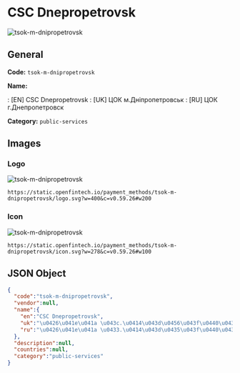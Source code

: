
# CSC Dnepropetrovsk 
![tsok-m-dnipropetrovsk](https://static.openfintech.io/payment_methods/tsok-m-dnipropetrovsk/logo.svg?w=400&c=v0.59.26#w200)  

## General 
**Code:** `tsok-m-dnipropetrovsk` 
 
**Name:** 
 
:	[EN] CSC Dnepropetrovsk 
:	[UK] ЦОК м.Дніпропетровськ 
:	[RU] ЦОК г.Днепропетровск 
 
**Category:** `public-services` 
 

## Images 

### Logo 
![tsok-m-dnipropetrovsk](https://static.openfintech.io/payment_methods/tsok-m-dnipropetrovsk/logo.svg?w=400&c=v0.59.26#w200)  

```
https://static.openfintech.io/payment_methods/tsok-m-dnipropetrovsk/logo.svg?w=400&c=v0.59.26#w200
```  

### Icon 
![tsok-m-dnipropetrovsk](https://static.openfintech.io/payment_methods/tsok-m-dnipropetrovsk/icon.svg?w=278&c=v0.59.26#w100)  

```
https://static.openfintech.io/payment_methods/tsok-m-dnipropetrovsk/icon.svg?w=278&c=v0.59.26#w100
```  

## JSON Object 

```json
{
  "code":"tsok-m-dnipropetrovsk",
  "vendor":null,
  "name":{
    "en":"CSC Dnepropetrovsk",
    "uk":"\u0426\u041e\u041a \u043c.\u0414\u043d\u0456\u043f\u0440\u043e\u043f\u0435\u0442\u0440\u043e\u0432\u0441\u044c\u043a",
    "ru":"\u0426\u041e\u041a \u0433.\u0414\u043d\u0435\u043f\u0440\u043e\u043f\u0435\u0442\u0440\u043e\u0432\u0441\u043a"
  },
  "description":null,
  "countries":null,
  "category":"public-services"
}
```  
